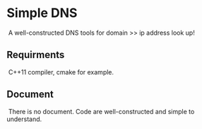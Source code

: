 # Simple DNS

​	A well-constructed DNS tools for domain >> ip address look up! 

## Requirments 

​	C++11 compiler, cmake for example.

## Document

​	There is no document. Code are well-constructed and simple to understand.